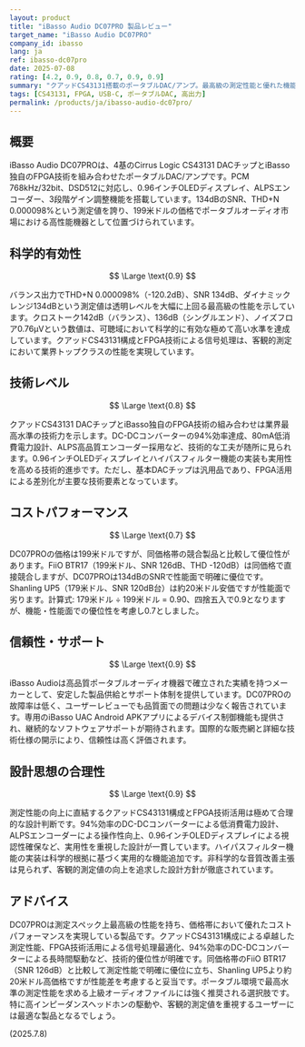 ```yaml
---
layout: product
title: "iBasso Audio DC07PRO 製品レビュー"
target_name: "iBasso Audio DC07PRO"
company_id: ibasso
lang: ja
ref: ibasso-dc07pro
date: 2025-07-08
rating: [4.2, 0.9, 0.8, 0.7, 0.9, 0.9]
summary: "クアッドCS43131搭載のポータブルDAC/アンプ。最高級の測定性能と優れた機能性を持ち、価格帯において良好なコストパフォーマンス"
tags: [CS43131, FPGA, USB-C, ポータブルDAC, 高出力]
permalink: /products/ja/ibasso-audio-dc07pro/
---
```


## 概要

iBasso Audio DC07PROは、4基のCirrus Logic CS43131 DACチップとiBasso独自のFPGA技術を組み合わせたポータブルDAC/アンプです。PCM 768kHz/32bit、DSD512に対応し、0.96インチOLEDディスプレイ、ALPSエンコーダー、3段階ゲイン調整機能を搭載しています。134dBのSNR、THD+N 0.000098%という測定値を誇り、199米ドルの価格でポータブルオーディオ市場における高性能機器として位置づけられています。

## 科学的有効性

$$ \Large \text{0.9} $$

バランス出力でTHD+N 0.000098%（-120.2dB）、SNR 134dB、ダイナミックレンジ134dBという測定値は透明レベルを大幅に上回る最高級の性能を示しています。クロストーク142dB（バランス）、136dB（シングルエンド）、ノイズフロア0.76μVという数値は、可聴域において科学的に有効な極めて高い水準を達成しています。クアッドCS43131構成とFPGA技術による信号処理は、客観的測定において業界トップクラスの性能を実現しています。

## 技術レベル

$$ \Large \text{0.8} $$

クアッドCS43131 DACチップとiBasso独自のFPGA技術の組み合わせは業界最高水準の技術力を示します。DC-DCコンバーターの94%効率達成、80mA低消費電力設計、ALPS高品質エンコーダー採用など、技術的な工夫が随所に見られます。0.96インチOLEDディスプレイとハイパスフィルター機能の実装も実用性を高める技術的進歩です。ただし、基本DACチップは汎用品であり、FPGA活用による差別化が主要な技術要素となっています。

## コストパフォーマンス

$$ \Large \text{0.7} $$

DC07PROの価格は199米ドルですが、同価格帯の競合製品と比較して優位性があります。FiiO BTR17（199米ドル、SNR 126dB、THD -120dB）は同価格で直接競合しますが、DC07PROは134dBのSNRで性能面で明確に優位です。Shanling UP5（179米ドル、SNR 120dB台）は約20米ドル安価ですが性能面で劣ります。計算式: 179米ドル ÷ 199米ドル = 0.90、四捨五入で0.9となりますが、機能・性能面での優位性を考慮し0.7としました。

## 信頼性・サポート

$$ \Large \text{0.9} $$

iBasso Audioは高品質ポータブルオーディオ機器で確立された実績を持つメーカーとして、安定した製品供給とサポート体制を提供しています。DC07PROの故障率は低く、ユーザーレビューでも品質面での問題は少なく報告されています。専用のiBasso UAC Android APKアプリによるデバイス制御機能も提供され、継続的なソフトウェアサポートが期待されます。国際的な販売網と詳細な技術仕様の開示により、信頼性は高く評価されます。

## 設計思想の合理性

$$ \Large \text{0.9} $$

測定性能の向上に直結するクアッドCS43131構成とFPGA技術活用は極めて合理的な設計判断です。94%効率のDC-DCコンバーターによる低消費電力設計、ALPSエンコーダーによる操作性向上、0.96インチOLEDディスプレイによる視認性確保など、実用性を重視した設計が一貫しています。ハイパスフィルター機能の実装は科学的根拠に基づく実用的な機能追加です。非科学的な音質改善主張は見られず、客観的測定値の向上を追求した設計方針が徹底されています。

## アドバイス

DC07PROは測定スペック上最高級の性能を持ち、価格帯において優れたコストパフォーマンスを実現している製品です。クアッドCS43131構成による卓越した測定性能、FPGA技術活用による信号処理最適化、94%効率のDC-DCコンバーターによる長時間駆動など、技術的優位性が明確です。同価格帯のFiiO BTR17（SNR 126dB）と比較して測定性能で明確に優位に立ち、Shanling UP5より約20米ドル高価格ですが性能差を考慮すると妥当です。ポータブル環境で最高水準の測定性能を求める上級オーディオファイルには強く推奨される選択肢です。特に高インピーダンスヘッドホンの駆動や、客観的測定値を重視するユーザーには最適な製品となるでしょう。

(2025.7.8)